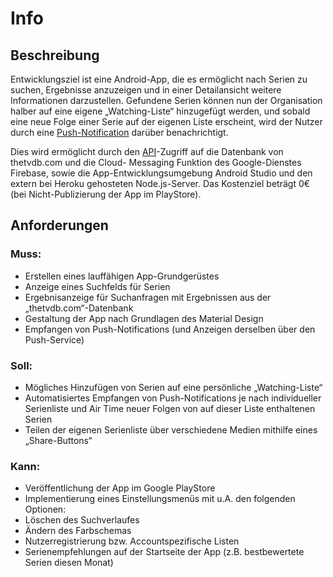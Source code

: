 # Info

## Beschreibung

Entwicklungsziel ist eine Android-App, die es ermöglicht nach Serien zu suchen, Ergebnisse 
anzuzeigen und in einer Detailansicht weitere Informationen darzustellen. Gefundene Serien können 
nun der Organisation halber auf eine eigene „Watching-Liste“ hinzugefügt werden, und sobald eine 
neue Folge einer Serie auf der eigenen Liste erscheint, wird der Nutzer durch eine [Push-Notification](notifications.md#Notifications) 
darüber benachrichtigt.

Dies wird ermöglicht durch den [API](api.md#API)-Zugriff auf die Datenbank von thetvdb.com und die Cloud-
Messaging Funktion des Google-Dienstes Firebase, sowie die App-Entwicklungsumgebung Android 
Studio und den extern bei Heroku gehosteten Node.js-Server.
Das Kostenziel beträgt 0€ (bei Nicht-Publizierung der App im PlayStore).

## Anforderungen

### Muss:
* Erstellen eines lauffähigen App-Grundgerüstes
* Anzeige eines Suchfelds für Serien
* Ergebnisanzeige für Suchanfragen mit Ergebnissen aus der „thetvdb.com“-Datenbank
* Gestaltung der App nach Grundlagen des Material Design
* Empfangen von Push-Notifications (und Anzeigen derselben über den Push-Service)

### Soll:
* Mögliches Hinzufügen von Serien auf eine persönliche „Watching-Liste“
* Automatisiertes Empfangen von Push-Notifications je nach individueller Serienliste und Air Time neuer Folgen von auf dieser Liste enthaltenen Serien
* Teilen der eigenen Serienliste über verschiedene Medien mithilfe eines „Share-Buttons“

### Kann:
* Veröffentlichung der App im Google PlayStore
* Implementierung eines Einstellungsmenüs mit u.A. den folgenden Optionen:
* Löschen des Suchverlaufes
* Ändern des Farbschemas
* Nutzerregistrierung bzw. Accountspezifische Listen
* Serienempfehlungen auf der Startseite der App (z.B. bestbewertete Serien diesen Monat)
